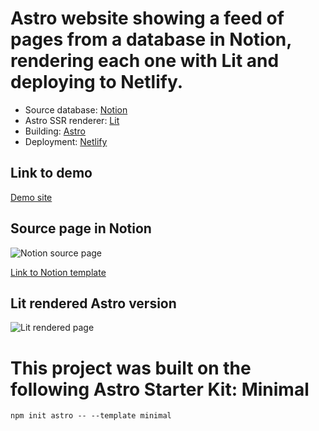 # Astro website showing a feed of pages from a database in Notion, rendering each one with Lit and deploying to Netlify.

* Source database: [Notion](https://notion.so/)
* Astro SSR renderer: [Lit](https://lit.dev/)
* Building: [Astro](https://astro.build/)
* Deployment: [Netlify](https://www.netlify.com)

## Link to demo
[Demo site](https://stupefied-curie-9aac04.netlify.app/)

## Source page in Notion
![Notion source page](![image](https://user-images.githubusercontent.com/18086163/137181232-aa0696a4-7d27-4f6e-9eb7-572323ee2afe.png))

[Link to Notion template](https://jakobskov.notion.site/My-Family-Book-Club-b2df2361835345ad9eab6c8c71037dde)

## Lit rendered Astro version
![Lit rendered page](https://user-images.githubusercontent.com/18086163/136992711-a1d232db-199a-4cb3-9b62-2f175e952955.png)


# This project was built on the following Astro Starter Kit: Minimal

```
npm init astro -- --template minimal
```
